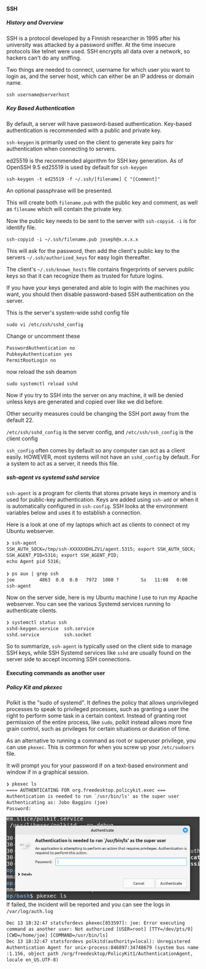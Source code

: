 #### SSH
##### History and Overview
SSH is a protocol developed by a Finnish researcher in 1995 after his university was attacked by a password sniffer. At the time insecure protocols like telnet were used. SSH encrypts all data over a network, so hackers can't do any sniffing.

Two things are needed to connect, username for which user you want to login as, and the server host, which can either be an IP address or domain name. 
```
ssh username@serverhost
```

##### Key Based Authentication
By default, a server will have password-based authentication. Key-based authentication is recommended with a public and private key.

`ssh-keygen` is primarily used on the client to generate key pairs for authentication when connecting to servers.

ed25519 is the recommended algorithm for SSH key generation. As of OpenSSH 9.5 ed25519 is used by default for `ssh-keygen`

```
ssh-keygen -t ed25519 -f ~/.ssh/[filename] C "[Comment]"
```

An optional passphrase will be presented.

This will create both `filename.pub` with the public key and comment, as well as `filename` which will contain the private key.

Now the public key needs to be sent to the server with `ssh-copyid`.
`-i` is for identify file.
```
ssh-copyid -i ~/.ssh/filename.pub joseph@x.x.x.x
```
This will ask for the password, then add the client's public key to the servers `~/.ssh/authorized_keys` for easy login thereafter.

The client's `~/.ssh/known_hosts` file contains fingerprints of servers public keys so that it can recognize them as trusted for future logins.

If you have your keys generated and able to login with the machines you want, you should then disable password-based SSH authentication on the server. 

This is the server's system-wide sshd config file 
```
sudo vi /etc/ssh/sshd_config
```
Change or uncomment these
```
PasswordAuthentication no
PubkeyAuthentication yes
PermitRootLogin no
```
now reload the ssh deamon
```
sudo systemctl reload sshd
```

Now if you try to SSH into the server on any machine, it will be denied unless keys are generated and copied over like we did before.

Other security measures could be changing the SSH port away from the default 22.

`/etc/ssh/sshd_config` is the server config, and `/etc/ssh/ssh_config` is the client config

`ssh_config` often comes by default so any computer can act as a client easily. HOWEVER, most systems will not have an `sshd_config` by default. For a system to act as a server, it needs this file.

##### ssh-agent vs systemd sshd service
`ssh-agent` is a program for clients that stores private keys in memory and is used for public-key authentication. Keys are added using `ssh-add` or when it is automatically configured in `ssh-config`. SSH looks at the environment variables below and uses it to establish a connection.

Here is a look at one of my laptops which act as clients to connect ot my Ubuntu webserver.
```
❯ ssh-agent
SSH_AUTH_SOCK=/tmp/ssh-XXXXXXDHLZVi/agent.5315; export SSH_AUTH_SOCK;
SSH_AGENT_PID=5316; export SSH_AGENT_PID;
echo Agent pid 5316;

❯ ps aux | grep ssh
joe         4863  0.0  0.0   7972  1080 ?        Ss   11:08   0:00 ssh-agent
```

Now on the server side, here is my Ubuntu machine I use to run my Apache webserver. You can see the various Systemd services running to authenticate clients.
```
❯ systemctl status ssh
sshd-keygen.service  ssh.service          
sshd.service         ssh.socket      
```

So to summarize, `ssh-agent` is typically used on the client side to manage SSH keys, while SSH Systemd services like `sshd` are usually found on the server side to accept incoming SSH connections.
#### Executing commands as another user
##### Policy Kit and pkexec
Polkit is the "sudo of systemd". It defines the policy that allows unprivileged processes to speak to privileged processes, such as granting a user the right to perform some task in a certain context. Instead of granting root permission of the entire process, like `sudo`, polkit instead allows more fine grain control, such as privileges for certain situations or duration of time. 

As an alternative to running a command as root or superuser privilege, you can use `pkexec`. This is common for when you screw up your `/etc/sudoers` file.

It will prompt you for your password if on a text-based environment and window if in a graphical session.
```
❯ pkexec ls
==== AUTHENTICATING FOR org.freedesktop.policykit.exec ===
Authentication is needed to run `/usr/bin/ls' as the super user
Authenticating as: Jobo Baggins (joe)
Password: 
```
![pkexec](pkexec.png)
If failed, the incident will be reported and you can see the logs in `/var/log/auth.log`
```
Dec 13 18:32:47 statsfordevs pkexec[853597]: joe: Error executing command as another user: Not authorized [USER=root] [TTY=/dev/pts/0] [CWD=/home/joe] [COMMAND=/usr/bin/ls]
Dec 13 18:32:47 statsfordevs polkitd(authority=local): Unregistered Authentication Agent for unix-process:846897:34748679 (system bus name :1.156, object path /org/freedesktop/PolicyKit1/AuthenticationAgent, locale en_US.UTF-8)

```